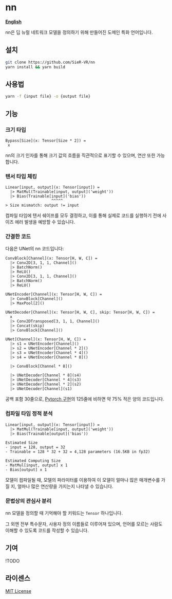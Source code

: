 # nn

[**English**](README.md)

nn은 딥 뉴럴 네트워크 모델을 정의하기 위해 만들어진 도메인 특화 언어입니다.

## 설치

```bash
git clone https://github.com/SieR-VR/nn
yarn install && yarn build
```

## 사용법

```bash
yarn -f {input file} -o {output file}
```

## 기능

### 크기 타입

```nn
Bypass[Size](x: Tensor[Size * 2]) =
 x
```

nn의 크기 인자를 통해 크기 값의 흐름을 직관적으로 표기할 수 있으며, 연산 또한 가능합니다.

### 텐서 타입 체킹

```nn
Linear[input, output](x: Tensor[input]) = 
  |> MatMul(Trainable[input, output]('weight'))
  |> Bias(Trainable[input]('bias'))
                    ^^^^^
> Size mismatch: output != input
```

컴파일 타임에 텐서 쉐이프를 모두 결정하고, 이를 통해 실제로 코드를 실행하기 전에 사이즈 에러 발생을 예방할 수 있습니다.

### 간결한 코드

다음은 UNet의 nn 코드입니다:

```nn
ConvBlock[Channel](x: Tensor[H, W, C]) =
  |> Conv2D[3, 1, 1, Channel]()
  |> BatchNorm()
  |> ReLU()
  |> Conv2D[3, 1, 1, Channel]()
  |> BatchNorm()
  |> ReLU()

UNetEncoder[Channel](x: Tensor[H, W, C]) =
  |> ConvBlock[Channel]()
  |> MaxPool[2]()

UNetDecoder[Channel](x: Tensor[H, W, C], skip: Tensor[H, W, C]) =
  x
  |> Conv2DTransposed[3, 1, 1, Channel]()
  |> Concat(skip)
  |> ConvBlock[Channel]()

UNet[Channel](x: Tensor[H, W, C]) =
  |> s1 = UNetEncoder[Channel]()
  |> s2 = UNetEncoder[Channel * 2]()
  |> s3 = UNetEncoder[Channel * 4]()
  |> s4 = UNetEncoder[Channel * 8]()
  
  |> ConvBlock[Channel * 8]()

  |> UNetDecoder[Channel * 8](s4)
  |> UNetDecoder[Channel * 4](s3)
  |> UNetDecoder[Channel * 2](s2)
  |> UNetDecoder[Channel](s1)
```

공백 포함 30줄으로, [Pytorch 구현](https://github.com/milesial/Pytorch-UNet)의 125줄에 비하면 약 75% 적은 양의 코드입니다.

### 컴파일 타임 정적 분석

```
Linear[input, output](x: Tensor[input]) = 
  |> MatMul(Trainable[input, output]('weight'))
  |> Bias(Trainable[output]('bias'))

Estimated Size
- input = 128, output = 32
- Trainable = 128 * 32 + 32 = 4,128 parameters (16.5KB in fp32)

Estimated Computing Size
- MatMul[input, output] x 1
- Bias[output] x 1 
```

모델이 컴파일될 때, 모델의 파라미터를 이용하여 이 모델이 얼마나 많은 매개변수를 가질 지, 얼마나 많은 연산량을 가지는지 나타낼 수 있습니다.

### 문법상의 관심사 분리

nn 모델을 정의할 때 기억해야 할 키워드는 `Tensor` 하나입니다. 

그 외엔 전부 특수문자, 사용자 정의 이름들로 이루어져 있으며, 언어를 모르는 사람도 이해할 수 있도록 코드를 작성할 수 있습니다.

## 기여

!TODO

## 라이센스

[MIT License](LICENSE)
